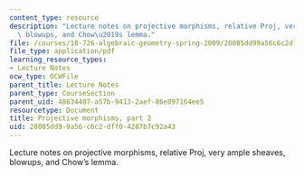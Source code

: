 ```yaml
---
content_type: resource
description: "Lecture notes on projective morphisms, relative Proj, very ample sheaves,\
  \ blowups, and Chow\u2019s lemma."
file: /courses/18-726-algebraic-geometry-spring-2009/28085dd99a56c6c2dff04287b7c92a43_MIT18_726s09_lec10_projective2.pdf
file_type: application/pdf
learning_resource_types:
- Lecture Notes
ocw_type: OCWFile
parent_title: Lecture Notes
parent_type: CourseSection
parent_uid: 48634407-a57b-9413-2aef-86e097164ee5
resourcetype: Document
title: Projective morphisms, part 2
uid: 28085dd9-9a56-c6c2-dff0-4287b7c92a43
---
```

Lecture notes on projective morphisms, relative Proj, very ample sheaves, blowups, and Chow’s lemma.

